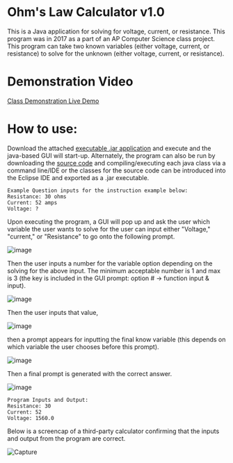 # Ohm's Law Calculator v1.0
This is a Java application for solving for voltage, current, or resistance. This program was in 2017 as a part of an AP Computer Science class project. This program can take two known variables (either voltage, current, or resistance) to solve for the unknown (either voltage, current, or resistance).

# Demonstration Video
[Class Demonstration Live Demo](https://youtu.be/B8GPfpQQiEE)

# How to use:
Download the attached [executable .jar application](https://github.com/Austin-Daigle/Ohm-s-Law-Calculator-v1.0/blob/main/Ohm's%20Law%20Calculator%20v1.0.jar) and execute and the java-based GUI will start-up.
Alternately, the program can also be run by downloading the [source code](https://github.com/Austin-Daigle/Ohm-s-Law-Calculator-v1.0/tree/main/SourceCode) and compiling/executing each java class via a command line/IDE or the classes for the source code can be introduced into the Eclipse IDE and exported as a .jar executable.

    Example Question inputs for the instruction example below:
    Resistance: 30 ohms
    Current: 52 amps
    Voltage: ?

Upon executing the program, a GUI will pop up and ask the user which variable the user wants to solve for the user can input either "Voltage," "current," or "Resistance" to go onto the following prompt.

![image](https://user-images.githubusercontent.com/100094056/193434867-ace6e748-a267-4dd8-90d7-f073ffd7b098.png)

Then the user inputs a number for the variable option depending on the solving for the above input. 
The minimum acceptable number is 1 and max is 3 (the key is included in the GUI prompt: option # -> function input & input).

![image](https://user-images.githubusercontent.com/100094056/193434871-f9ba85bd-5342-4e93-9a14-ad715d7c33db.png)

Then the user inputs that value,

![image](https://user-images.githubusercontent.com/100094056/193434874-5939bf72-fa56-48f6-8885-200243fb0331.png)

then a prompt appears for inputting the final know variable (this depends on which variable the user chooses before this prompt). 

![image](https://user-images.githubusercontent.com/100094056/193434880-9dfe0626-4b85-4480-a4f1-3e66e43c7673.png)

Then a final prompt is generated with the correct answer.

![image](https://user-images.githubusercontent.com/100094056/193434887-5a8aa3bc-e0fa-4c95-a02d-a8f95e85a652.png)

    Program Inputs and Output:
    Resistance: 30
    Current: 52
    Voltage: 1560.0



Below is a screencap of a third-party calculator confirming that the inputs and output from the program are correct.

![Capture](https://user-images.githubusercontent.com/100094056/193435200-4391ca9a-8627-4efe-80e6-d49697a6dbe3.PNG)


